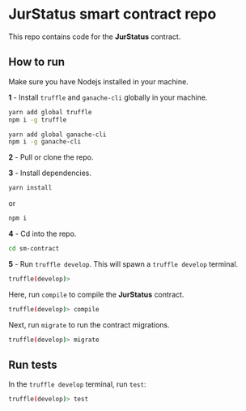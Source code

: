# JurStatus smart contract repo

This repo contains code for the __JurStatus__ contract.

## How to run

Make sure you have Nodejs installed in your machine.

__1__ - Install `truffle` and `ganache-cli` globally in your machine.

```sh
yarn add global truffle
npm i -g truffle
```

```sh
yarn add global ganache-cli
npm i -g ganache-cli
```

__2__ - Pull or clone the repo.

__3__ - Install dependencies.

```sh
yarn install
```

or

```sh
npm i
```

__4__ - Cd into the repo.

```sh
cd sm-contract
```

__5__ - Run `truffle develop`. This will spawn a `truffle develop` terminal.

```sh
truffle(develop)>
```

Here, run `compile` to compile the __JurStatus__ contract. 

```sh
truffle(develop)> compile
```

Next, run `migrate` to run the contract migrations.

```sh
truffle(develop)> migrate
```

## Run tests

In the `truffle develop` terminal, run `test`:

```sh
truffle(develop)> test
```
